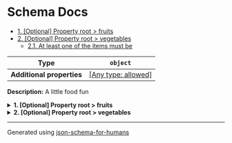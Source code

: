 # Schema Docs

- [1. [Optional] Property root > fruits](#fruits)
- [2. [Optional] Property root > vegetables](#vegetables)
  - [2.1. At least one of the items must be](#autogenerated_heading_2)

| Type                      | `object`                                                                  |
| ------------------------- | ------------------------------------------------------------------------- |
| **Additional properties** | [[Any type: allowed]](# "Additional Properties of any type are allowed.") |

**Description:** A little food fun

<details>
<summary><strong> <a name="fruits"></a>1. [Optional] Property root > fruits</strong>  

</summary>
<blockquote>

| Type | `array of string` |
| ---- | ----------------- |

**Description:** 5 to 8 fruits that you like

|                      | Array restrictions |
| -------------------- | ------------------ |
| **Min items**        | 5                  |
| **Max items**        | 8                  |
| **Items unicity**    | True               |
| **Additional items** | False              |
| **Tuple validation** | See below          |

</blockquote>
</details>

<details>
<summary><strong> <a name="vegetables"></a>2. [Optional] Property root > vegetables</strong>  

</summary>
<blockquote>

| Type | `array` |
| ---- | ------- |

|                      | Array restrictions |
| -------------------- | ------------------ |
| **Min items**        | N/A                |
| **Max items**        | N/A                |
| **Items unicity**    | False              |
| **Additional items** | False              |
| **Tuple validation** | See below          |

### <a name="autogenerated_heading_2"></a>2.1. At least one of the items must be

| Type | `const` |
| ---- | ------- |

Specific value: `"eggplant"`

</blockquote>
</details>

----------------------------------------------------------------------------------------------------------------------------
Generated using [json-schema-for-humans](https://github.com/coveooss/json-schema-for-humans)